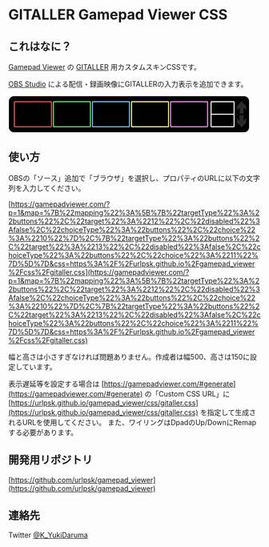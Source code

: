 # GITALLER Gamepad Viewer CSS

## これはなに？

[Gamepad Viewer](https://gamepadviewer.com/) の [GITALLER](https://www.dj-dao.com/jp/gitaller) 用カスタムスキンCSSです。

[OBS Studio](https://obsproject.com/) による配信・録画映像にGITALLERの入力表示を追加できます。

![見た目](img/sample.png)

## 使い方

OBSの「ソース」追加で「ブラウザ」を選択し、プロパティのURLに以下の文字列を入力してください。

[https://gamepadviewer.com/?p=1&map=%7B%22mapping%22%3A%5B%7B%22targetType%22%3A%22buttons%22%2C%22target%22%3A%2212%22%2C%22disabled%22%3Afalse%2C%22choiceType%22%3A%22buttons%22%2C%22choice%22%3A%2210%22%7D%2C%7B%22targetType%22%3A%22buttons%22%2C%22target%22%3A%2213%22%2C%22disabled%22%3Afalse%2C%22choiceType%22%3A%22buttons%22%2C%22choice%22%3A%2211%22%7D%5D%7D&css=https%3A%2F%2Furlpsk.github.io%2Fgamepad_viewer%2Fcss%2Fgitaller.css](https://gamepadviewer.com/?p=1&map=%7B%22mapping%22%3A%5B%7B%22targetType%22%3A%22buttons%22%2C%22target%22%3A%2212%22%2C%22disabled%22%3Afalse%2C%22choiceType%22%3A%22buttons%22%2C%22choice%22%3A%2210%22%7D%2C%7B%22targetType%22%3A%22buttons%22%2C%22target%22%3A%2213%22%2C%22disabled%22%3Afalse%2C%22choiceType%22%3A%22buttons%22%2C%22choice%22%3A%2211%22%7D%5D%7D&css=https%3A%2F%2Furlpsk.github.io%2Fgamepad_viewer%2Fcss%2Fgitaller.css)

幅と高さは小さすぎなければ問題ありません。作成者は幅500、高さは150に設定しています。

表示遅延等を設定する場合は [https://gamepadviewer.com/#generate](https://gamepadviewer.com/#generate) の「Custom CSS URL」に [https://urlpsk.github.io/gamepad_viewer/css/gitaller.css](https://urlpsk.github.io/gamepad_viewer/css/gitaller.css)
を指定して生成されるURLを使用してください。 
また、ワイリングはDpadのUp/DownにRemapする必要があります。

## 開発用リポジトリ

[https://github.com/urlpsk/gamepad_viewer](https://github.com/urlpsk/gamepad_viewer)

## 連絡先

Twitter [@K_YukiDaruma](https://twitter.com/K_YukiDaruma)